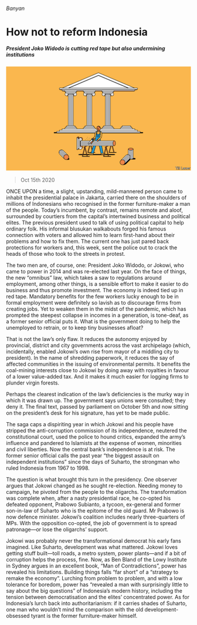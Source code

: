 ###### Banyan

# How not to reform Indonesia 

##### President Joko Widodo is cutting red tape but also undermining institutions 

![image](images/20201017_ASD001_0.jpg) 

> Oct 15th 2020 


ONCE UPON a time, a slight, upstanding, mild-mannered person came to inhabit the presidential palace in Jakarta, carried there on the shoulders of millions of Indonesians who recognised in the former furniture-maker a man of the people. Today’s incumbent, by contrast, remains remote and aloof, surrounded by courtiers from the capital’s intertwined business and political elites. The previous president used to talk of using political capital to help ordinary folk. His informal blusukan walkabouts forged his famous connection with voters and allowed him to learn first-hand about their problems and how to fix them. The current one has just pared back protections for workers and, this week, sent the police out to crack the heads of those who took to the streets in protest.


The two men are, of course, one: President Joko Widodo, or Jokowi, who came to power in 2014 and was re-elected last year. On the face of things, the new “omnibus” law, which takes a saw to regulations around employment, among other things, is a sensible effort to make it easier to do business and thus promote investment. The economy is indeed tied up in red tape. Mandatory benefits for the few workers lucky enough to be in formal employment were definitely so lavish as to discourage firms from creating jobs. Yet to weaken them in the midst of the pandemic, which has prompted the steepest collapse in incomes in a generation, is tone-deaf, as a former senior official puts it. What is the government doing to help the unemployed to retrain, or to keep tiny businesses afloat?



That is not the law’s only flaw. It reduces the autonomy enjoyed by provincial, district and city governments across the vast archipelago (which, incidentally, enabled Jokowi’s own rise from mayor of a middling city to president). In the name of shredding paperwork, it reduces the say of affected communities in the issuing of environmental permits. It benefits the coal-mining interests close to Jokowi by doing away with royalties in favour of a lower value-added tax. And it makes it much easier for logging firms to plunder virgin forests.


Perhaps the clearest indication of the law’s deficiencies is the murky way in which it was drawn up. The government says unions were consulted; they deny it. The final text, passed by parliament on October 5th and now sitting on the president’s desk for his signature, has yet to be made public.


The saga caps a dispiriting year in which Jokowi and his people have stripped the anti-corruption commission of its independence, neutered the constitutional court, used the police to hound critics, expanded the army’s influence and pandered to Islamists at the expense of women, minorities and civil liberties. Now the central bank’s independence is at risk. The former senior official calls the past year “the biggest assault on independent institutions” since the days of Suharto, the strongman who ruled Indonesia from 1967 to 1998.


The question is what brought this turn in the presidency. One observer argues that Jokowi changed as he sought re-election. Needing money to campaign, he pivoted from the people to the oligarchs. The transformation was complete when, after a nasty presidential race, he co-opted his defeated opponent, Prabowo Subianto, a tycoon, ex-general and former son-in-law of Suharto who is the epitome of the old guard. Mr Prabowo is now defence minister. Jokowi’s coalition includes nearly three-quarters of MPs. With the opposition co-opted, the job of government is to spread patronage—or lose the oligarchs’ support.


Jokowi was probably never the transformational democrat his early fans imagined. Like Suharto, development was what mattered. Jokowi loves getting stuff built—toll roads, a metro system, power plants—and if a bit of corruption helps the process, fine. Now, as Ben Bland of the Lowy Institute in Sydney argues in an excellent book, “Man of Contradictions”, power has revealed his limitations. Building things falls “far short” of a “strategy to remake the economy”. Lurching from problem to problem, and with a low tolerance for boredom, power has “revealed a man with surprisingly little to say about the big questions” of Indonesia’s modern history, including the tension between democratisation and the elites’ concentrated power. As for Indonesia’s lurch back into authoritarianism: if it carries shades of Suharto, one man who wouldn’t mind the comparison with the old development-obsessed tyrant is the former furniture-maker himself.

